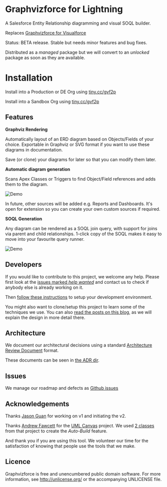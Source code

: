 # Graphvizforce for Lightning

A Salesforce Entity Relationship diagramming and visual SOQL builder.

Replaces [Graphvizforce for Visualforce](http://stevebuik.github.io/GraphVizForce)

Status: BETA release. Stable but needs minor features and bug fixes.

Distributed as a *managed* package but we will convert to an *unlocked* package as soon as they are available.

# Installation

Install into a Production or DE Org using [tiny.cc/gvf2p](tiny.cc/gvf2p)

Install into a Sandbox Org using [tiny.cc/gvf2p](tiny.cc/gvf2t)

## Features

**Graphviz Rendering**

Automatically layout of an ERD diagram based on Objects/Fields of your choice.
Exportable in Graphviz or SVG format if you want to use these diagrams in documentation.

Save (or clone) your diagrams for later so that you can modify them later.

**Automatic diagram generation**

Scans Apex Classes or Triggers to find Object/Field references and adds them to the diagram.

![Demo](doc/assets/auto-build-demo.gif)

In future, other sources will be added e.g. Reports and Dashboards.
It's open for extension so you can create your own custom sources if required.

**SOQL Generation**

Any diagram can be rendered as a SOQL join query, with support for joins via parent and child relationships.
1-click copy of the SOQL makes it easy to move into your favourite query runner.

![Demo](doc/assets/gvf2-demo.gif)

## Developers

If you would like to contribute to this project, we welcome any help.
Please first look at the [issues marked *help wanted*](https://github.com/stevebuik/Graphvizforce-Lightning/issues) and contact us to check if anybody else is already working on it.

Then [follow these instructions](https://github.com/stevebuik/Graphvizforce-Lightning/tree/master/doc/development.md) to setup your development environment.

You might also want to clone/setup this project to learn some of the techniques we use.
You can also [read the posts on this blog](http://stevebuikhuizen.online), as we will explain the design in more detail there.

## Architecture

We document our architectural decisions using a standard [Architecture Review Document](http://thinkrelevance.com/blog/2011/11/15/documenting-architecture-decisions) format.

These documents can be seen in [the ADR dir](https://github.com/stevebuik/Graphvizforce-Lightning/tree/master/doc/ADR).

## Issues

We manage our roadmap and defects as [Github issues](https://github.com/stevebuik/Graphvizforce-Lightning/issues)

## Acknowledgements

Thanks [Jason Guan](https://www.linkedin.com/in/jason-guan-3463a939/) for working on v1 and initiating the v2.

Thanks [Andrew Fawcett](https://www.linkedin.com/in/andyfawcett/) for the [UML Canvas](https://github.com/afawcett/apex-umlcanvas) project. We used [2 classes](https://github.com/stevebuik/Graphvizforce-Lightning/blob/master/graphviz/main/default/classes/ToolingAPI.cls) from that project to create the *Auto-Build* feature.

And thank you if you are using this tool. We volunteer our time for the satisfaction of knowing that people use the tools that we make.

## Licence

Graphvizforce is free and unencumbered public domain software. For more information, see http://unlicense.org/ or the accompanying UNLICENSE file.